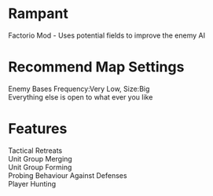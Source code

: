 # Rampant
Factorio Mod - Uses potential fields to improve the enemy AI

# Recommend Map Settings

Enemy Bases Frequency:Very Low, Size:Big  
Everything else is open to what ever you like  

# Features

Tactical Retreats  
Unit Group Merging  
Unit Group Forming  
Probing Behaviour Against Defenses  
Player Hunting  

